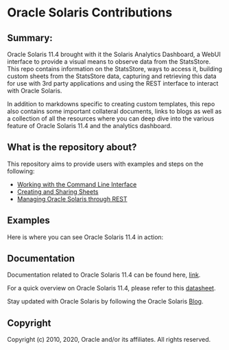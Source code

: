 # Oracle Solaris Contributions

## Summary:

Oracle Solaris 11.4 brought with it the Solaris Analytics Dashboard, a WebUI interface to provide a visual means to observe data from the StatsStore. This repo contains information on the StatsStore, ways to access it, building custom sheets from the StatsStore data, capturing and retrieving this data for use with 3rd party applications and using the REST interface to interact with Oracle Solaris.

In addition to markdowns specific to creating custom templates, this repo also contains some important collateral documents, links to blogs as well as a collection of all the resources where you can deep dive into the various feature of Oracle Solaris 11.4 and the analytics dashboard.

## What is the repository about?

This repository aims to provide users with examples and steps on the following: 

- [Working with the Command Line Interface](https://alm.oraclecorp.com/sandbox/#projects/oraclesolaris-contrib/scm/solarisdiscover.git/tree/CommandLineInterface?revision=master)
- [Creating and Sharing Sheets](https://alm.oraclecorp.com/sandbox/#projects/oraclesolaris-contrib/scm/solarisdiscover.git/tree/StatsStore?revision=master)
- [Managing Oracle Solaris through REST](https://alm.oraclecorp.com/sandbox/#projects/oraclesolaris-contrib/scm/solarisdiscover.git/tree/REST?revision=master) 


## Examples

Here is where you can see Oracle Solaris 11.4 in action:



## Documentation

Documentation related to Oracle Solaris 11.4 can be found here, [link](https://docs.oracle.com/en/operating-systems/solaris.html).

For a quick overview on Oracle Solaris 11.4, please refer to this [datasheet](https://www.oracle.com/technetwork/server-storage/solaris11/documentation/solaris114datasheet-5024156.pdf).

Stay updated with Oracle Solaris by following the Oracle Solaris [Blog](https://blogs.oracle.com/solaris/oracle-solaris-11-2).



## Copyright

Copyright (c) 2010, 2020, Oracle and/or its affiliates. All rights reserved.
